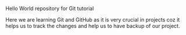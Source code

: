Hello World repository for Git tutorial

Here we are learning Git and GitHub as it is very crucial in projects coz it helps us to track the changes and help us to have backup of our project.
